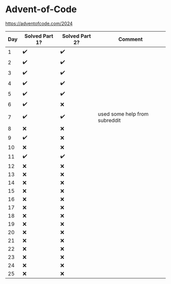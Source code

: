 # Advent-of-Code

<https://adventofcode.com/2024>

| Day | Solved Part 1?     | Solved Part 2?     | Comment                        |
| --- | ------------------ | ------------------ | ------------------------------ |
| 1   | :heavy_check_mark: | :heavy_check_mark: |                                |
| 2   | :heavy_check_mark: | :heavy_check_mark: |                                |
| 3   | :heavy_check_mark: | :heavy_check_mark: |                                |
| 4   | :heavy_check_mark: | :heavy_check_mark: |                                |
| 5   | :heavy_check_mark: | :heavy_check_mark: |                                |
| 6   | :heavy_check_mark: | :x:                |                                |
| 7   | :heavy_check_mark:                | :heavy_check_mark:                | used some help from subreddit                               |
| 8   | :x:                | :x:                |                                |
| 9   | :heavy_check_mark: | :x:                |                                |
| 10  | :x:                | :x:                |                                |
| 11  | :heavy_check_mark: | :heavy_check_mark:                | |
| 12  | :x:                | :x:                |                                |
| 13  | :x:                | :x:                |                                |
| 14  | :x:                | :x:                |                                |
| 15  | :x:                | :x:                |                                |
| 16  | :x:                | :x:                |                                |
| 17  | :x:                | :x:                |                                |
| 18  | :x:                | :x:                |                                |
| 19  | :x:                | :x:                |                                |
| 20  | :x:                | :x:                |                                |
| 21  | :x:                | :x:                |                                |
| 22  | :x:                | :x:                |                                |
| 23  | :x:                | :x:                |                                |
| 24  | :x:                | :x:                |                                |
| 25  | :x:                | :x:                |                                |
